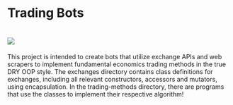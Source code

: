 Trading Bots
==============
![](https:github.com/anthony-albertina/trading-bots/intro.gif)
=============================================================================
This project is intended to create bots that utilize exchange APIs and web scrapers to 
implement fundamental economics trading methods in the true DRY OOP style. The exchanges 
directory contains class definitions for exchanges, including all relevant constructors,
accessors and mutators, using encapsulation. In the trading-methods directory, there
are programs that use the classes to implement their respective algorithm!